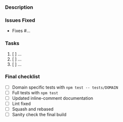 ### Description
<!-- Write your description about what this PR is about. -->

### Issues Fixed
<!-- List all issues fixed by this PR. -->
* Fixes #...

### Tasks
<!-- List all tasks to be done by this PR. -->
1. [ ] ...
2. [ ] ...
3. [ ] ...

### Final checklist
<!-- Please check what applies. Note that these are not hard requirements but merely serve as information for reviewers. -->

* [ ] Domain specific tests with `npm test -- tests/DOMAIN`
* [ ] Full tests with `npm test`
* [ ] Updated inline-comment documentation
* [ ] Lint fixed
* [ ] Squash and rebased
* [ ] Sanity check the final build